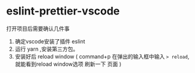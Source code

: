 # eslint-prettier-vscode

打开项目后需要确认几件事
1. 确定vscode安装了插件  eslint
2. 运行 yarn ,安装第三方包。
3. 安装好后 reload window ( command+p 在弹出的输入框中输入  ` > reload `, 就能看到reload window选项 刷新一下 页面 )
